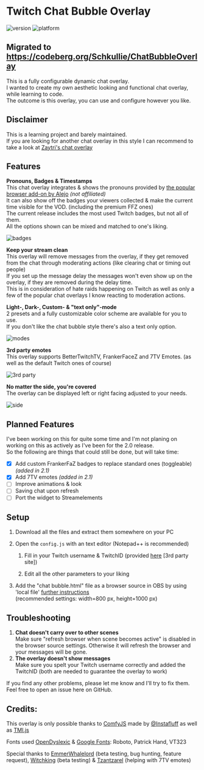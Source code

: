 # Twitch Chat Bubble Overlay

![version](https://img.shields.io/badge/Version-2.1-success?style=for-the-badge) ![platform](https://img.shields.io/badge/Platforms-OBS%2FSLOBS-informational?style=for-the-badge)

## Migrated to https://codeberg.org/Schkullie/ChatBubbleOverlay

This is a fully configurable dynamic chat overlay.</br>
I wanted to create my own aesthetic looking and functional chat overlay, while learning to code.</br>
The outcome is this overlay, you can use and configure however you like.

## Disclaimer ##
This is a learning project and barely maintained.</br>
If you are looking for another chat overlay in this style I can recommend to take a look at [Zaytri's chat overlay](https://github.com/zaytri/stream-elements-widgets/tree/main/DynamicChatBubbles)

## Features ##

**Pronouns, Badges & Timestamps**
</br>This chat overlay integrates & shows the pronouns provided by [the popular browser add-on by Alejo](https://pronouns.alejo.io/) *(not affiliated)*</br>
It can also show off the badges your viewers collected & make the current time visible for the VOD. (including the premium FFZ ones)</br>
The current release includes the most used Twitch badges, but not all of them.</br>
All the options shown can be mixed and matched to one's liking.

![badges](https://cdn.discordapp.com/attachments/900379061900156948/970071286833352795/Badges.jpg)

**Keep your stream clean**
</br>This overlay will remove messages from the overlay, if they get removed from the chat through moderating actions (like clearing chat or timing out people)</br>
If you set up the message delay the messages won't even show up on the overlay, if they are removed during the delay time.</br>
This is in consideration of hate raids happening on Twitch as well as only a few of the popular chat overlays I know reacting to moderation actions.

**Light-, Dark-, Custom- & "text only"-mode**
</br>2 presets and a fully customizable color scheme are available for you to use.</br>
If you don't like the chat bubble style there's also a text only option.

![modes](https://cdn.discordapp.com/attachments/900379061900156948/970010213421822002/Modes.jpg)

**3rd party emotes**
</br>This overlay supports BetterTwitchTV, FrankerFaceZ and 7TV Emotes. (as well as the default Twitch ones of course)

![3rd party](https://cdn.discordapp.com/attachments/900379061900156948/970068795576168469/emotes.gif)

**No matter the side, you're covered**
</br>The overlay can be displayed left or right facing adjusted to your needs.

![side](https://cdn.discordapp.com/attachments/900379061900156948/970010213614751764/Sides.jpg)

## Planned Features ##
I've been working on this for quite some time and I'm not planing on working on this as actively as I've been for the 2.0 release.</br>
So the following are things that could still be done, but will take time:
- [x] Add custom FrankerFaZ badges to replace standard ones (toggleable) *(added in 2.1)*
- [x] Add 7TV emotes *(added in 2.1)*
- [ ] Improve animations & look
- [ ] Saving chat upon refresh
- [ ] Port the widget to Streamelements

## Setup ##
1. Download all the files and extract them somewhere on your PC

2. Open the ``config.js`` with an text editor (Notepad++ is recommended)

   1. Fill in your Twitch username & TwitchID (provided [here](https://www.streamweasels.com/support/convert-twitch-username-to-user-id/) [3rd party site]) 

   2. Edit all the other parameters to your liking

3. Add the "chat bubble.html" file as a browser source in OBS by using 'local file' [further instructions](https://obsproject.com/wiki/Sources-Guide#browser-source)</br>
(recommended settings: width=800 px, height=1000 px)

## Troubleshooting ##
1. __Chat doesn't carry over to other scenes__</br>
Make sure "refresh browser when scene becomes active" is disabled in the browser source settings. Otherwise it will refresh the browser and your messages will be gone.
2. __The overlay doesn't show messages__</br>
Make sure you spelt your Twitch username correctly and added the TwitchID (both are needed to guarantee the overlay to work)</br>

If you find any other problems, please let me know and I'll try to fix them. Feel free to open an issue here on GitHub.

## Credits: ##
This overlay is only possible thanks to [ComfyJS](https://github.com/instafluff/ComfyJS) made by [@Instafluff](https://github.com/instafluff) as well as [TMI.js](https://github.com/tmijs/tmi.js)

Fonts used [OpenDyslexic](https://github.com/antijingoist/opendyslexic) & [Google Fonts](https://fonts.google.com/): Roboto, Patrick Hand, VT323

Special thanks to [EmmerWhalelord](https://www.twitch.tv/emmer_whalelord) (beta testing, bug hunting, feature request), [Witchking](https://www.twitch.tv/witchking1999) (beta testing) & [Tzantzarel](https://www.twitch.tv/tzantzarel) (helping with 7TV emotes)
